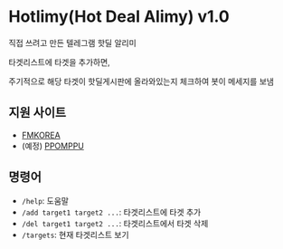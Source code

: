 # Hotlimy(Hot Deal Alimy) v1.0

직접 쓰려고 만든 텔레그램 핫딜 알리미

타겟리스트에 타겟을 추가하면, 

주기적으로 해당 타겟이 핫딜게시판에 올라와있는지 체크하여 봇이 메세지를 보냄

## 지원 사이트

- [FMKOREA](https://www.fmkorea.com/hotdeal)
- (예정) [PPOMPPU](https://www.ppomppu.co.kr/zboard/zboard.php?id=ppomppu)

## 명령어

- `/help`: 도움말
- `/add target1 target2 ...`: 타겟리스트에 타겟 추가
- `/del target1 target2 ...`: 타겟리스트에서 타겟 삭제
- `/targets`: 현재 타겟리스트 보기
